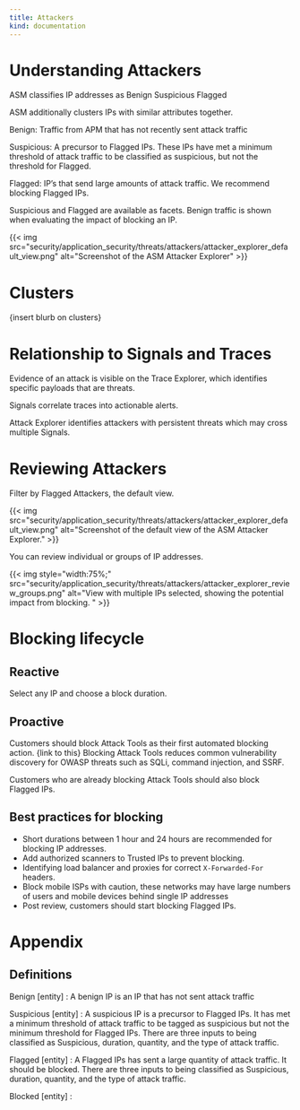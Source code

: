 ```yaml
---
title: Attackers
kind: documentation
---
```


# Understanding Attackers

ASM classifies IP addresses as
Benign
Suspicious
Flagged

ASM additionally clusters IPs with similar attributes together.

Benign: Traffic from APM that has not recently sent attack traffic

Suspicious: A precursor to Flagged IPs. These IPs have met a minimum threshold of attack traffic to be classified as suspicious, but not the threshold for Flagged.

Flagged: IP’s that send large amounts of attack traffic. We recommend blocking Flagged IPs.

Suspicious and Flagged are available as facets. Benign traffic is shown when evaluating the impact of blocking an IP.

{{< img src="security/application_security/threats/attackers/attacker_explorer_default_view.png" alt="Screenshot of the ASM Attacker Explorer"  >}}

# Clusters
{insert blurb on clusters}

# Relationship to Signals and Traces
Evidence of an attack is visible on the Trace Explorer, which identifies specific payloads that are threats.

Signals correlate traces into actionable alerts.

Attack Explorer identifies attackers with persistent threats which may cross multiple Signals.

# Reviewing Attackers

Filter by Flagged Attackers, the default view.

{{< img src="security/application_security/threats/attackers/attacker_explorer_default_view.png" alt="Screenshot of the default view of the ASM Attacker Explorer."  >}}

You can review individual or groups of IP addresses.

{{< img style="width:75%;" src="security/application_security/threats/attackers/attacker_explorer_review_groups.png" alt="View with multiple IPs selected, showing the potential impact from blocking. "  >}}

# Blocking lifecycle

## Reactive

Select any IP and choose a block duration. 

## Proactive

Customers should block Attack Tools as their first automated blocking action. {link to this} Blocking Attack Tools reduces common vulnerability discovery for OWASP threats such as SQLi, command injection, and SSRF.

Customers who are already blocking Attack Tools should also block Flagged IPs.

## Best practices for blocking

- Short durations between 1 hour and 24 hours are recommended for blocking IP addresses.
- Add authorized scanners to Trusted IPs to prevent blocking.
- Identifying load balancer and proxies for correct `X-Forwarded-For` headers.
- Block mobile ISPs with caution, these networks may have large numbers of users and mobile devices behind single IP addresses
- Post review, customers should start blocking Flagged IPs.


# Appendix

## Definitions

Benign [entity]
: A benign IP is an IP that has not sent attack traffic

Suspicious [entity]
: A suspicious IP is a precursor to Flagged IPs. It has met a minimum threshold of attack traffic to be tagged as suspicious but not the minimum threshold for Flagged IPs. There are three inputs to being classified as Suspicious, duration, quantity, and the type of attack traffic.

Flagged [entity]
: A Flagged IPs has sent a large quantity of attack traffic. It should be blocked. There are three inputs to being classified as Suspicious, duration, quantity, and the type of attack traffic. 

Blocked [entity]
: 
